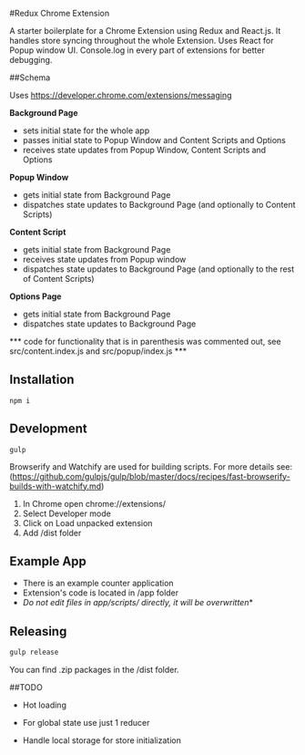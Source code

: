 #Redux Chrome Extension


A starter boilerplate for a Chrome Extension using Redux and React.js.
It handles store syncing throughout the whole Extension.
Uses React for Popup window UI. Console.log in every part of extensions for better debugging.


##Schema

Uses https://developer.chrome.com/extensions/messaging

**Background Page**
- sets initial state for the whole app
- passes initial state to Popup Window and Content Scripts and Options
- receives state updates from Popup Window, Content Scripts and Options


**Popup Window**
- gets initial state from Background Page
- dispatches state updates to Background Page (and optionally to Content Scripts)


**Content Script**
- gets initial state from Background Page
- receives state updates from Popup window 
- dispatches state updates to Background Page (and optionally to the rest of Content Scripts)


**Options Page**
- gets initial state from Background Page
- dispatches state updates to Background Page

*** code for functionality that is in parenthesis was commented out, see src/content.index.js and src/popup/index.js ***

## Installation

`npm i`

## Development


`gulp`

Browserify and Watchify are used for building scripts. For more details see: (https://github.com/gulpjs/gulp/blob/master/docs/recipes/fast-browserify-builds-with-watchify.md)



1. In Chrome open chrome://extensions/
2. Select Developer mode
3. Click on Load unpacked extension
4. Add /dist folder

## Example App
- There is an example counter application 
- Extension's code is located in /app folder
- **Do not edit files in app/scripts/* directly, it will be overwritten**

## Releasing

```bash
gulp release
```

You can find .zip packages in the /dist folder.



##TODO

- Hot loading

- For global state use just 1 reducer

- Handle local storage for store initialization




